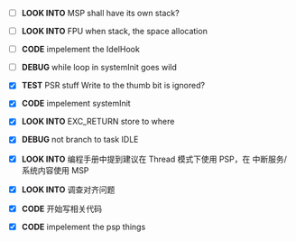 - [ ] **LOOK INTO**
    MSP shall have its own stack?

- [ ] **LOOK INTO**
    FPU when stack, the space allocation

- [ ] **CODE**
    impelement the IdelHook

- [ ] **DEBUG**
    while loop in systemInit goes wild

- [x] **TEST**
    PSR stuff
    Write to the thumb bit is ignored?

- [x] **CODE**
impelement systemInit

- [x] **LOOK INTO**
    EXC_RETURN store to where

- [x] **DEBUG**
    not branch to task IDLE 

- [x] **LOOK INTO**
    编程手册中提到建议在 Thread 模式下使用 PSP，在
    中断服务/系统内容使用 MSP

- [x] **LOOK INTO**
    调查对齐问题

- [x] **CODE**
    开始写相关代码

- [x] **CODE**
    impelement the psp things
